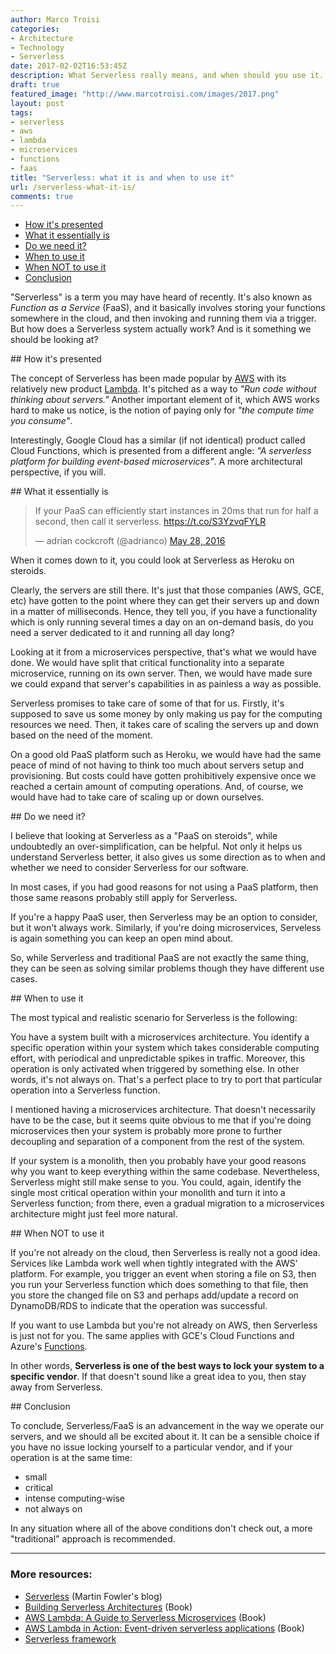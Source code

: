 ```yaml
---
author: Marco Troisi
categories:
- Architecture
- Technology
- Serverless
date: 2017-02-02T16:53:45Z
description: What Serverless really means, and when should you use it.
draft: true
featured_image: "http://www.marcotroisi.com/images/2017.png"
layout: post
tags:
- serverless
- aws
- lambda
- microservices
- functions
- faas
title: "Serverless: what it is and when to use it"
url: /serverless-what-it-is/
comments: true
---
```


<!-- MarkdownTOC -->

- [How it's presented](#how-its-presented)
- [What it essentially is](#what-it-essentially-is)
- [Do we need it?](#do-we-need-it)
- [When to use it](#when-to-use-it)
- [When NOT to use it](#when-not-to-use-it)
- [Conclusion](#conclusion)

<!-- /MarkdownTOC -->

"Serverless" is a term you may have heard of recently. It's also known as *Function as a Service* (FaaS), and it basically involves storing your functions somewhere in the cloud, and then invoking and running them via a trigger. But how does a Serverless system actually work? And is it something we should be looking at?

<a name="how-its-presented"></a>
## How it's presented

The concept of Serverless has been made popular by [AWS](https://aws.amazon.com) with its relatively new product [Lambda](https://aws.amazon.com/lambda/). It's pitched as a way to *"Run code without thinking about servers."* Another important element of it, which AWS works hard to make us notice, is the notion of paying only for *"the compute time you consume"*.

Interestingly, Google Cloud has a similar (if not identical) product called Cloud Functions, which is presented from a different angle: *"A serverless platform for building event-based microservices"*. A more architectural perspective, if you will.

<a name="what-it-essentially-is"></a>
## What it essentially is

<blockquote class="twitter-tweet" data-lang="en"><p lang="en" dir="ltr">If your PaaS can efficiently start instances in 20ms that run for half a second, then call it serverless. <a href="https://t.co/S3YzvqFYLR">https://t.co/S3YzvqFYLR</a></p>&mdash; adrian cockcroft (@adrianco) <a href="https://twitter.com/adrianco/status/736553530689998848">May 28, 2016</a></blockquote>
<script async src="//platform.twitter.com/widgets.js" charset="utf-8"></script>

When it comes down to it, you could look at Serverless as Heroku on steroids.

Clearly, the servers are still there. It's just that those companies (AWS, GCE, etc) have gotten to the point where they can get their servers up and down in a matter of milliseconds. Hence, they tell you, if you have a functionality which is only running several times a day on an on-demand basis, do you need a server dedicated to it and running all day long?

Looking at it from a microservices perspective, that's what we would have done. We would have split that critical functionality into a separate microservice, running on its own server. Then, we would have made sure we could expand that server's capabilities in as painless a way as possible. 

Serverless promises to take care of some of that for us. Firstly, it's supposed to save us some money by only making us pay for the computing resources we need. Then, it takes care of scaling the servers up and down based on the need of the moment. 

On a good old PaaS platform such as Heroku, we would have had the same peace of mind of not having to think too much about servers setup and provisioning. But costs could have gotten prohibitively expensive once we reached a certain amount of computing operations. And, of course, we would have had to take care of scaling up or down ourselves.

<a name="do-we-need-it"></a>
## Do we need it?

I believe that looking at Serverless as a "PaaS on steroids", while undoubtedly an over-simplification, can be helpful. Not only it helps us understand Serverless better, it also gives us some direction as to when and whether we need to consider Serverless for our software.

In most cases, if you had good reasons for not using a PaaS platform, then those same reasons probably still apply for Serverless. 

If you're a happy PaaS user, then Serverless may be an option to consider, but it won't always work. Similarly, if you're doing microservices, Serveless is again something you can keep an open mind about.

So, while Serverless and traditional PaaS are not exactly the same thing, they can be seen as solving similar problems though they have different use cases.

<a name="when-to-use-it"></a>
## When to use it

The most typical and realistic scenario for Serverless is the following:

You have a system built with a microservices architecture. You identify a specific operation within your system which takes considerable computing effort, with periodical and unpredictable spikes in traffic. Moreover, this operation is only activated when triggered by something else. In other words, it's not always on. That's a perfect place to try to port that particular operation into a Serverless function.

I mentioned having a microservices architecture. That doesn't necessarily have to be the case, but it seems quite obvious to me that if you're doing microservices then your system is probably more prone to further decoupling and separation of a component from the rest of the system. 

If your system is a monolith, then you probably have your good reasons why you want to keep everything within the same codebase. Nevertheless, Serverless might still make sense to you. You could, again, identify the single most critical operation within your monolith and turn it into a Serverless function; from there, even a gradual migration to a microservices architecture might just feel more natural.

<a name="when-not-to-use-it"></a>
## When NOT to use it

If you're not already on the cloud, then Serverless is really not a good idea. Services like Lambda work well when tightly integrated with the AWS' platform. For example, you trigger an event when storing a file on S3, then you run your Serverless function which does something to that file, then you store the changed file on S3 and perhaps add/update a record on DynamoDB/RDS to indicate that the operation was successful.

If you want to use Lambda but you're not already on AWS, then Serverless is just not for you. The same applies with GCE's Cloud Functions and Azure's [Functions](https://azure.microsoft.com/en-us/services/functions/).

In other words, **Serverless is one of the best ways to lock your system to a specific vendor**. If that doesn't sound like a great idea to you, then stay away from Serverless.

<a name="conclusion"></a>
## Conclusion

To conclude, Serverless/FaaS is an advancement in the way we operate our servers, and we should all be excited about it. It can be a sensible choice if you have no issue locking yourself to a particular vendor, and if your operation is at the same time:

- small
- critical
- intense computing-wise
- not always on

In any situation where all of the above conditions don't check out, a more "traditional" approach is recommended.

***

### More resources:

- [Serverless](https://martinfowler.com/articles/serverless.html#what-isnt-serverless) (Martin Fowler's blog)
- [Building Serverless Architectures](http://amzn.to/2kv7nBg) (Book)
- [AWS Lambda: A Guide to Serverless Microservices](http://amzn.to/2kte9rH) (Book)
- [AWS Lambda in Action: Event-driven serverless applications](http://amzn.to/2kv4KQf) (Book)
- [Serverless framework](https://serverless.com/)

